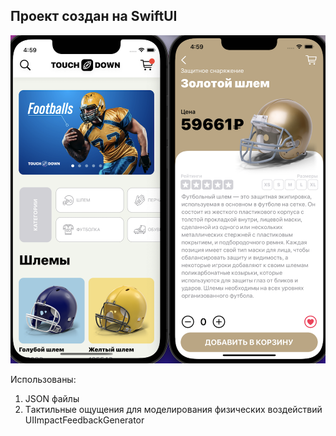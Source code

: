 ## Проект создан на SwiftUI

![Photo](img/touchdown.png?raw=true "touchdown")


Использованы:
1. JSON файлы
2. Tактильные ощущения для моделирования физических воздействий UIImpactFeedbackGenerator

